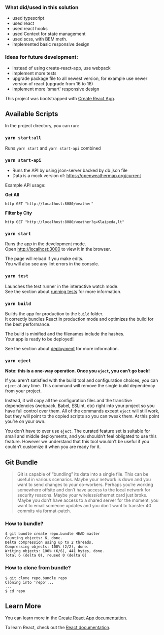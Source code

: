 ### What did/used in this solution
- used typescript
- used react
- used react hooks
- used Context for state management 
- used scss, with BEM meth.
- implemented basic responsive design

### Ideas for future development:
- instead of using create-react-app, use webpack 
- implement more tests
- upgrade package file to all newest version, for example use newer version of react (upgrade from 16 to 18)
- implement more 'smart' responsive design


This project was bootstrapped with [Create React App](https://github.com/facebook/create-react-app).


## Available Scripts

In the project directory, you can run:

### `yarn start:all`

Runs `yarn start` and `yarn start-api` combined

### `yarn start-api`

- Runs the API by using json-server backed by db.json file
- Data is a mock version of: https://openweathermap.org/current


Example API usage:

**Get All**
```shell script
http GET "http://localhost:8080/weather"
```

**Filter by City**
```shell script
http GET "http://localhost:8080/weather?q=Klaipeda,lt"
```

### `yarn start`

Runs the app in the development mode.<br />
Open [http://localhost:3000](http://localhost:3000) to view it in the browser.

The page will reload if you make edits.<br />
You will also see any lint errors in the console.

### `yarn test`

Launches the test runner in the interactive watch mode.<br />
See the section about [running tests](https://facebook.github.io/create-react-app/docs/running-tests) for more information.

### `yarn build`

Builds the app for production to the `build` folder.<br />
It correctly bundles React in production mode and optimizes the build for the best performance.

The build is minified and the filenames include the hashes.<br />
Your app is ready to be deployed!

See the section about [deployment](https://facebook.github.io/create-react-app/docs/deployment) for more information.

### `yarn eject`

**Note: this is a one-way operation. Once you `eject`, you can’t go back!**

If you aren’t satisfied with the build tool and configuration choices, you can `eject` at any time. This command will remove the single build dependency from your project.

Instead, it will copy all the configuration files and the transitive dependencies (webpack, Babel, ESLint, etc) right into your project so you have full control over them. All of the commands except `eject` will still work, but they will point to the copied scripts so you can tweak them. At this point you’re on your own.

You don’t have to ever use `eject`. The curated feature set is suitable for small and middle deployments, and you shouldn’t feel obligated to use this feature. However we understand that this tool wouldn’t be useful if you couldn’t customize it when you are ready for it.

## Git Bundle

> Git is capable of “bundling” its data into a single file. This can be useful in various scenarios. Maybe your network is down and you want to send changes to your co-workers. Perhaps you’re working somewhere offsite and don’t have access to the local network for security reasons. Maybe your wireless/ethernet card just broke. Maybe you don’t have access to a shared server for the moment, you want to email someone updates and you don’t want to transfer 40 commits via format-patch.

### How to bundle?

```shell script
$ git bundle create repo.bundle HEAD master
Counting objects: 6, done.
Delta compression using up to 2 threads.
Compressing objects: 100% (2/2), done.
Writing objects: 100% (6/6), 441 bytes, done.
Total 6 (delta 0), reused 0 (delta 0)
```

### How to clone from bundle?

```shell script
$ git clone repo.bundle repo
Cloning into 'repo'...
...
$ cd repo
```
  

## Learn More

You can learn more in the [Create React App documentation](https://facebook.github.io/create-react-app/docs/getting-started).

To learn React, check out the [React documentation](https://reactjs.org/).
